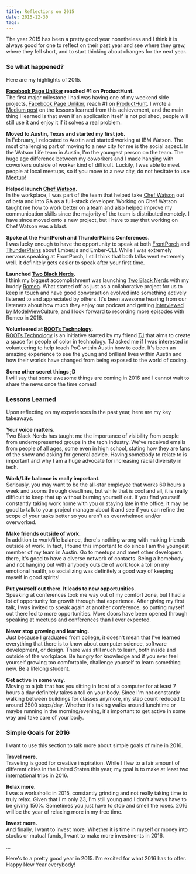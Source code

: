 ```yaml
---
title: Reflections on 2015
date: 2015-12-30
tags: 
---
```


The year 2015 has been a pretty good year nonetheless and I think it is always good for
one to reflect on their past year and see where they grew, where they fell short, and to start thinking about changes for the next year.

### So what happened?  
Here are my highlights of 2015.  

**[Facebook Page Unliker](http://pageunliker.com) reached #1 on ProductHunt.**  
The first major milestone I had was having one of my weekend side
projects, [Facebook Page Unliker](http://pageunliker.com), reach #1 on
[ProductHunt](https://www.producthunt.com/tech/facebook-page-unliker). I wrote a
[Medium post](https://medium.com/@kwuchu/lessons-learned-from-hacker-news-and-product-hunt-2134266bbab8#.j059vfqul) on the lessons learned from this achievement, and the main thing I learned is that even if an application itself is not polished, people will still use it and enjoy it if it solves a real problem.

**Moved to Austin, Texas and started my first job.**  
In February, I relocated to Austin and started working at IBM Watson. The most
challenging part of moving to a new city for me is the social aspect. In the
Watson Life team in Austin, I'm the youngest person on the team. The huge age
difference between my coworkers and I made hanging with coworkers outside of
worker kind of difficult. Luckily, I was able to meet people at local meetups,
so if you move to a new city, do not hesitate to use [Meetup](http://meetup.com)! 

**Helped launch [Chef Watson](https://www.ibmchefwatson.com).**  
In the workplace, I was part of the team that helped take [Chef Watson](https://www.ibmchefwatson.com) out of beta and into GA as a full-stack developer. Working on Chef Watson taught me how to work better on a team and also helped improve my communication skills since the majority of the team is distributed remotely. I have since moved onto a new project, but I have to say that working on Chef Watson was a blast.

**Spoke at the FrontPorch and ThunderPlains Conferences.**  
I was lucky enough to have the opportunity to speak at both [FrontPorch](http://frontporch.io) and [ThunderPlains](thunderplainsconf.com) about Ember.js and Ember-CLI. While I was extremely nervous speaking at FrontPorch, I still think that both talks went extremely well. It definitely gets easier to speak after your first time.

**Launched [Two Black Nerds](http://twoblacknerds.com).**  
I think my biggest accomplishment was launching [Two Black
Nerds](http://twoblacknerds.com) with my buddy
[Romeo](https://twitter.com/kwiromeo). What started off as just as a
collaborative project for us to keep in touch and have good conversation evolved
into something actively listened to and appreciated by others. It's been awesome
hearing from our listeners about how much they enjoy our podcast and getting
[interviewed by ModelViewCulture](https://modelviewculture.com/pieces/an-interview-with-two-black-nerds), and I look forward to recording more episodes with Romeo in 2016.

**Volunteered at [ROOTs Technology](http://www.rootstechnology.info/).**  
[ROOTs Technology](http://www.rootstechnology.info/) is an initiative started by my friend [TJ](https://twitter.com/ToluVsTj) that aims to create a space for people of color in technology. TJ asked me if I was interested in volunteering to help teach PoC within Austin how to code. It's been an amazing experience to see the young and brilliant lives within Austin and how their worlds have changed from being exposed to the world of coding.

**Some other secret things ;D**  
I will say that some awesome things are coming in 2016 and I cannot wait to
share the news once the time comes!

### Lessons Learned

Upon reflecting on my experiences in the past year, here are my key takeaways. 

**Your voice matters.**  
Two Black Nerds has taught me the importance of visibility from people from
underrepresented groups in the tech industry. We've received emails from people
of all ages, some even in high school, stating how they are fans of the show and
asking for general advice. Having somebody to relate to is important and why I
am a huge advocate for increasing racial diversity in tech.

**Work/Life balance is really important.**  
Seriously, you may want to be the all-star employee that works 60 hours a week
and zooms through deadlines, but while that is cool and all, it is really
difficult to keep that up without burning yourself out. If you find yourself
constantly taking work home with you or staying late in the office, it may be
good to talk to your project manager about it and see if you can refine the
scope of your tasks better so you aren't as overwhelmed and/or overworked.

**Make friends outside of work.**  
In addition to work/life balance, there's nothing wrong with making friends
outside of work. In fact, I found this important to do since I am the youngest
member of my team in Austin. Go to meetups and meet other developers there, it's
good to have a diverse network of contacts. Being a homebody and not hanging out
with anybody outside of work took a toll on my emotional health, so socializing
was definitely a good way of keeping myself in good spirits!

**Put yourself out there. It leads to new opportunities.**  
Speaking at conferences took me way out of my comfort zone, but I
had a lot of opportunity for growth through that experience. After giving my
first talk, I was invited to speak again at another conference, so putting
myself out there led to more opportunities. More doors have been opened through
speaking at meetups and conferences than I ever expected. 

**Never stop growing and learning.**  
Just because I graduated from college, it doesn't mean that I've learned
everything that there is to know about computer science, software development,
or design. There was still much to learn, both inside and outside of the
workplace. Be hungry for knowledge and if you ever feel yourself growing too
comfortable, challenge yourself to learn something new. Be a lifelong student.

**Get active in some way.**  
Moving to a job that has you sitting in front of a computer for at least 7 hours
a day definitely takes a toll on your body. Since I'm not constantly walking
between buildings for classes anymore, my step count reduced to around 3500
steps/day. Whether it's taking walks around lunchtime or maybe running in the
morning/evening, it's important to get active in some way and take care of your
body.

### Simple Goals for 2016

I want to use this section to talk more about simple goals of mine in 2016.

**Travel more.**  
Traveling is good for creative inspiration. While I flew to a fair amount of
different cities in the United States this year, my goal is to make at least two
international trips in 2016.

**Relax more.**  
I was a workaholic in 2015, constantly grinding and not really taking time to
truly relax. Given that I'm only 23, I'm still young and I don't always have to
be giving 150%. Sometimes you just have to stop and smell the roses. 2016 will
be the year of relaxing more in my free time.

**Invest more.**  
And finally, I want to invest more. Whether it is time in myself or money into
stocks or mutual funds, I want to make more investments in 2016. 

...

Here's to a pretty good year in 2015. I'm excited for what 2016 has to offer.
Happy New Year everybody!
